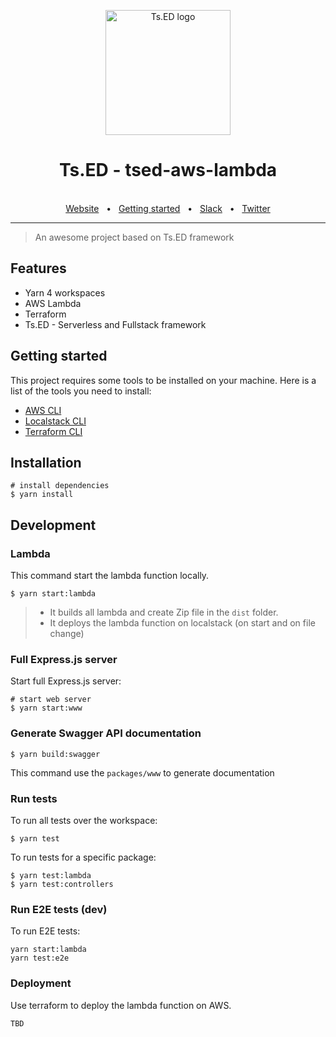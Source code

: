 <p style="text-align: center" align="center">
  <a href="https://tsed.io" target="_blank"><img src="https://tsed.io/tsed-og.png" width="200" alt="Ts.ED logo"/></a>
</p>

<div align="center">
  <h1>Ts.ED - tsed-aws-lambda</h1>
  <br />
  <div align="center">
    <a href="https://cli.tsed.io/">Website</a>
    <span>&nbsp;&nbsp;•&nbsp;&nbsp;</span>
    <a href="https://cli.tsed.io/getting-started.html">Getting started</a>
    <span>&nbsp;&nbsp;•&nbsp;&nbsp;</span>
    <a href="https://api.tsed.io/rest/slack/tsedio/tsed">Slack</a>
    <span>&nbsp;&nbsp;•&nbsp;&nbsp;</span>
    <a href="https://twitter.com/TsED_io">Twitter</a>
  </div>
  <hr />
</div>

> An awesome project based on Ts.ED framework

## Features

- Yarn 4 workspaces
- AWS Lambda
- Terraform
- Ts.ED - Serverless and Fullstack framework

## Getting started

This project requires some tools to be installed on your machine. Here is a list of the tools you need to install:

- [AWS CLI](https://docs.aws.amazon.com/fr_fr/cli/latest/userguide/getting-started-install.html)
- [Localstack CLI](https://docs.localstack.cloud/getting-started/installation/#localstack-cli)
- [Terraform CLI](https://developer.hashicorp.com/terraform/tutorials/aws-get-started/install-cli)

## Installation

```batch
# install dependencies
$ yarn install
```

## Development

### Lambda

This command start the lambda function locally.

```batch
$ yarn start:lambda
```

> - It builds all lambda and create Zip file in the `dist` folder.
> - It deploys the lambda function on localstack (on start and on file change)

### Full Express.js server

Start full Express.js server:

```batch
# start web server
$ yarn start:www
```

### Generate Swagger API documentation

```batch
$ yarn build:swagger
```

This command use the `packages/www` to generate documentation

### Run tests

To run all tests over the workspace:

```batch
$ yarn test
```

To run tests for a specific package:

```batch
$ yarn test:lambda
$ yarn test:controllers
```

### Run E2E tests (dev)

To run E2E tests:

```batch
yarn start:lambda
yarn test:e2e
```

### Deployment

Use terraform to deploy the lambda function on AWS.

```batch
TBD
```
